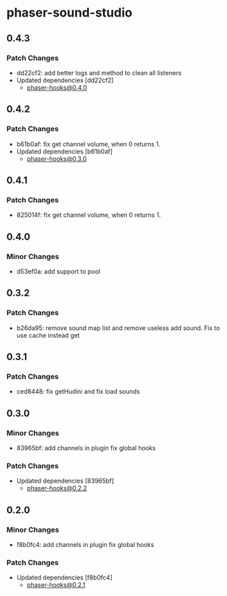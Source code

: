 # phaser-sound-studio

## 0.4.3

### Patch Changes

- dd22cf2: add better logs and method to clean all listeners
- Updated dependencies [dd22cf2]
  - phaser-hooks@0.4.0

## 0.4.2

### Patch Changes

- b61b0af: fix get channel volume, when 0 returns 1.
- Updated dependencies [b61b0af]
  - phaser-hooks@0.3.0

## 0.4.1

### Patch Changes

- 825014f: fix get channel volume, when 0 returns 1.

## 0.4.0

### Minor Changes

- d53ef0a: add support to pool

## 0.3.2

### Patch Changes

- b26da95: remove sound map list and remove useless add sound. Fix to use cache instead get

## 0.3.1

### Patch Changes

- ced8448: fix getHudini and fix load sounds

## 0.3.0

### Minor Changes

- 83965bf: add channels in plugin
  fix global hooks

### Patch Changes

- Updated dependencies [83965bf]
  - phaser-hooks@0.2.2

## 0.2.0

### Minor Changes

- f8b0fc4: add channels in plugin
  fix global hooks

### Patch Changes

- Updated dependencies [f8b0fc4]
  - phaser-hooks@0.2.1
